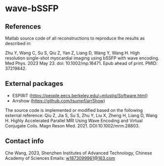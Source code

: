 # wave-bSSFP

## References

Matlab source code of all reconstructions to reproduce the results as described in:

Zhu Y, Wang C, Su S, Qiu Z, Yan Z, Liang D, Wang Y, Wang H. High resolution single-shot myocardial imaging using bSSFP with wave encoding. Med Phys. 2023 May 23. doi: 10.1002/mp.16471. Epub ahead of print. PMID: 37219842.

## External packages

- ESPIRiT (https://people.eecs.berkeley.edu/~mlustig/Software.html) 
- Arrshow (https://github.com/tsumpf/arrShow)

The source code is implemented or modified based on the following external reference:
Qiu Z, Jia S, Su S, Zhu Y, Liu X, Zheng H, Liang D, Wang H.
Highly Accelerated Parallel MRI Using Wave Encoding and Virtual Conjugate Coils.
Magn Reson Med. 2021. DOI:10.1002/mrm.28803.

## Contact info

Che Wang, 2023, Shenzhen Institutes of Advanced Technology, Chinese Academy of Sciences
Emails: w1873099961@163.com
